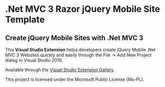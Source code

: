 # .Net MVC 3 Razor jQuery Mobile Site Template 

## Create jQuery Mobile Sites with .Net MVC 3

This **Visual Studio Extension** helps developers create jQuery Mobile .Net MVC 3 Websites quickly and easily through the File -> Add New Project dialog in Visual Studio 2010.

Available through the [Visual Studio Extension Gallery](http://visualstudiogallery.msdn.microsoft.com/eb8d369a-9397-4042-a9d7-f1c57148c717).

This project is licensed under the Microsoft Public License (Ms-PL).